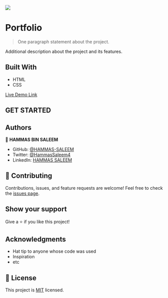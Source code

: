![](https://img.shields.io/badge/Microverse-blueviolet)

# Portfolio

> One paragraph statement about the project.

Additional description about the project and its features.

## Built With

- HTML
- CSS

[Live Demo Link](https://livedemo.com)

## GET STARTED

## Authors

👤 **HAMMAS BIN SALEEM**
- GitHub: [@HAMMAS-SALEEM](https://github.com/HAMMAS-SALEEM)
- Twitter: [@HammasSaleem4](https://twitter.com/HammasSaleem4)
- LinkedIn: [HAMMAS SALEEM](https://www.linkedin.com/in/hammas-saleem-407)
## 🤝 Contributing
Contributions, issues, and feature requests are welcome!
Feel free to check the [issues page](../../issues/).
## Show your support
Give a ⭐️ if you like this project!
## Acknowledgments
- Hat tip to anyone whose code was used
- Inspiration
- etc
## 📝 License
This project is [MIT](./MIT.md) licensed.
